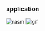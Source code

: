 ### application
<img src="https://tovar.uz/images/company/444/tovar/3606/o_1_5eb6e0eb197da.jpg" alt="rasm">
<img src="https://miro.medium.com/max/1400/1*LEH5tUEQReWe8Iu-UEV3Pg.gif" alt="gif">
